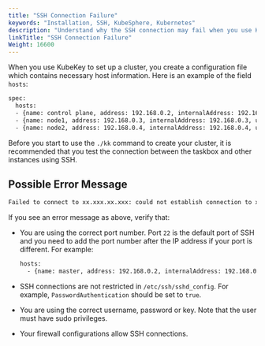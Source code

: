 ```yaml
---
title: "SSH Connection Failure"
keywords: "Installation, SSH, KubeSphere, Kubernetes"
description: "Understand why the SSH connection may fail when you use KubeKey to create a cluster."
linkTitle: "SSH Connection Failure"
Weight: 16600
---
```


When you use KubeKey to set up a cluster, you create a configuration file which contains necessary host information. Here is an example of the field `hosts`:

```bash
spec:
  hosts:
  - {name: control plane, address: 192.168.0.2, internalAddress: 192.168.0.2, user: ubuntu, password: Testing123}
  - {name: node1, address: 192.168.0.3, internalAddress: 192.168.0.3, user: ubuntu, password: Testing123}
  - {name: node2, address: 192.168.0.4, internalAddress: 192.168.0.4, user: ubuntu, password: Testing123}
```

Before you start to use the `./kk` command to create your cluster, it is recommended that you test the connection between the taskbox and other instances using SSH.

## Possible Error Message

```bash
Failed to connect to xx.xxx.xx.xxx: could not establish connection to xx.xxx.xx.xxx:xx: ssh: handshake failed: ssh: unable to authenticate , attempted methods [none], no supported methods remain node=xx.xxx.xx.xxx
```

If you see an error message as above, verify that:

- You are using the correct port number. Port `22` is the default port of SSH and you need to add the port number after the IP address if your port is different. For example:

  ```bash
  hosts:
    - {name: master, address: 192.168.0.2, internalAddress: 192.168.0.2, port: 8022, user: ubuntu, password: Testing123}
  ```

- SSH connections are not restricted in `/etc/ssh/sshd_config`. For example, `PasswordAuthentication` should be set to `true`.

- You are using the correct username, password or key. Note that the user must have sudo privileges.

- Your firewall configurations allow SSH connections.